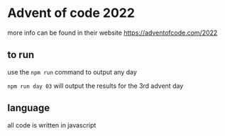 # Advent of code 2022

more info can be found in their website https://adventofcode.com/2022

## to run

use the `npm run` command to output any day

`npm run day 03` will output the results for the 3rd advent day

## language

all code is written in javascript